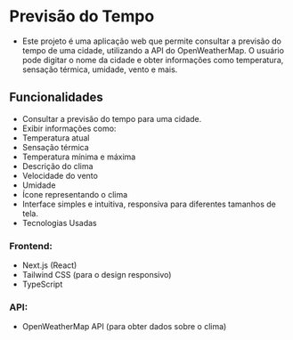 # Previsão do Tempo

- Este projeto é uma aplicação web que permite consultar a previsão do tempo de uma cidade, utilizando a API do OpenWeatherMap. O usuário pode digitar o nome da cidade e obter informações como temperatura, sensação térmica, umidade, vento e mais.

## Funcionalidades

- Consultar a previsão do tempo para uma cidade.
- Exibir informações como:
- Temperatura atual
- Sensação térmica
- Temperatura mínima e máxima
- Descrição do clima
- Velocidade do vento
- Umidade
- Ícone representando o clima
- Interface simples e intuitiva, responsiva para diferentes tamanhos de tela.
- Tecnologias Usadas

### Frontend:

- Next.js (React)
- Tailwind CSS (para o design responsivo)
- TypeScript

### API:

- OpenWeatherMap API (para obter dados sobre o clima)
